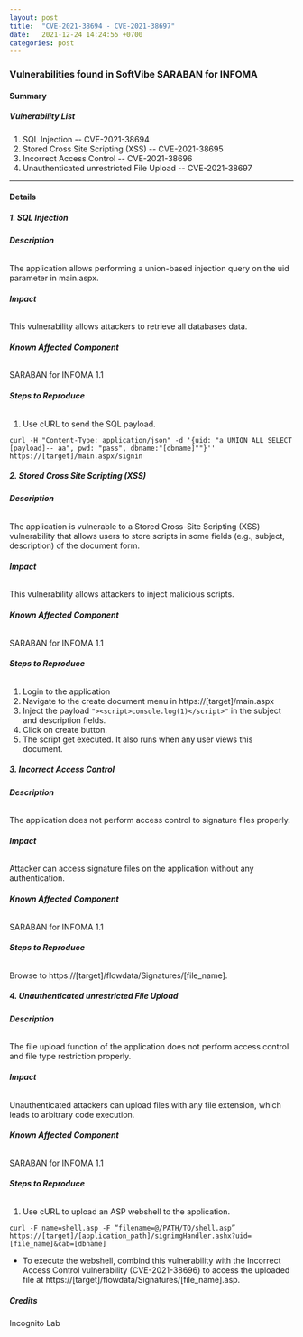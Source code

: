 ```yaml
---
layout: post
title:  "CVE-2021-38694 - CVE-2021-38697"
date:   2021-12-24 14:24:55 +0700
categories: post
---
```

### Vulnerabilities found in SoftVibe SARABAN for INFOMA
#### Summary
##### Vulnerability List
1. SQL Injection -- CVE-2021-38694
2. Stored Cross Site Scripting (XSS) -- CVE-2021-38695
3. Incorrect Access Control -- CVE-2021-38696
4. Unauthenticated unrestricted File Upload -- CVE-2021-38697

---

#### Details

##### **1. SQL Injection**
###### **Description**
The application allows performing a union-based injection query on the uid parameter in main.aspx.

###### **Impact**
This vulnerability allows attackers to retrieve all databases data.

###### **Known Affected Component**
SARABAN for INFOMA 1.1

###### **Steps to Reproduce**
1. Use cURL to send the SQL payload.

```shell
curl -H "Content-Type: application/json" -d '{uid: "a UNION ALL SELECT [payload]-- aa", pwd: "pass", dbname:"[dbname]""}'' https://[target]/main.aspx/signin
```


##### **2. Stored Cross Site Scripting (XSS)**
###### **Description**
The application is vulnerable to a Stored Cross-Site Scripting (XSS) vulnerability that allows users to store scripts in some fields (e.g., subject, description) of the document form.

###### **Impact**
This vulnerability allows attackers to inject malicious scripts.

###### **Known Affected Component**
SARABAN for INFOMA 1.1

###### **Steps to Reproduce**
1.	Login to the application
2.	Navigate to the create document menu in https://[target]/main.aspx
3.	Inject the payload `"><script>console.log(1)</script>"` in the subject and description fields.
4.	Click on create button.
5.	The script get executed. It also runs when any user views this document.


##### **3. Incorrect Access Control**
###### **Description**
The application does not perform access control to signature files properly.

###### **Impact**
Attacker can access signature files on the application without any authentication.

###### **Known Affected Component**
SARABAN for INFOMA 1.1

###### **Steps to Reproduce**
Browse to https://[target]/flowdata/Signatures/[file_name].


##### **4. Unauthenticated unrestricted File Upload**
###### **Description**
The file upload function of the application does not perform access control and file type restriction properly.

###### **Impact**
Unauthenticated attackers can upload files with any file extension, which leads to arbitrary code execution.

###### **Known Affected Component**
SARABAN for INFOMA 1.1

###### **Steps to Reproduce**
1. Use cURL to upload an ASP webshell to the application.

```shell
curl -F name=shell.asp -F “filename=@/PATH/TO/shell.asp” https://[target]/[application_path]/signimgHandler.ashx?uid=[file_name]&cab=[dbname]
```
* To execute the webshell, combind this vulnerability with the Incorrect Access Control vulnerability (CVE-2021-38696) to access the uploaded file at https://[target]/flowdata/Signatures/[file_name].asp.


##### **Credits**
Incognito Lab
